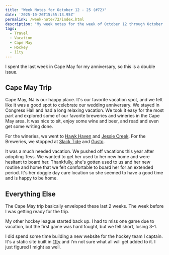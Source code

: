 ```yaml
---
title: "Week Notes for October 12 - 25 (#72)"
date: '2025-10-26T15:55:13.95Z'
permalink: /week-note/72/index.html
description: "My week notes for the week of October 12 through October 25."
tags:
  - Travel
  - Vacation
  - Cape May
  - Hockey
  - 11ty
---
```

I spent the last week in Cape May for my anniversary, so this is a double issue.
<!-- excerpt -->

## Cape May Trip

Cape May, NJ is our happy place. It's our favorite vacation spot, and we felt like it was a good spot to celebrate our wedding anniversary. We stayed in Congress Hall and had a long relaxing vacation. We took it easy for the most part and explored some of our favorite breweries and wineries in the Cape May area. It was nice to sit, enjoy some wine and beer, and read and even get some writing done.

For the wineries, we went to [Hawk Haven](https://www.hawkhavenvineyard.com) and [Jessie Creek](https://jessiecreekwinery.com). For the Breweries, we stopped at [Slack Tide](https://www.slacktidebrewingco.com) and [Gusto](https://www.gustobrewco.com).

It was a much needed vacation. We pushed off vacations this year after adopting Tess. We wanted to get her used to her new home and were hesitant to board her. Thankfully, she's gotten used to us and her new routine and home that we felt comfortable to board her for an extended period. It's her doggie day care location so she seemed to have a good time and is happy to be home.

## Everything Else

The Cape May trip basically enveloped these last 2 weeks. The week before I was getting ready for the trip.

My other hockey league started back up. I had to miss one game due to vacation, but the first game was hard fought, but we fell short, losing 3-1.

I did spend some time building a new website for the hockey team I captain. It's a static site built in [11ty](https://www.11ty.dev) and I'm not sure what all will get added to it. I just figured I might as well.